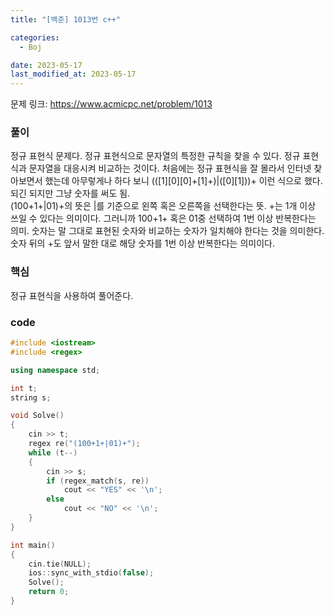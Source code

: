 ```yaml
---
title: "[백준] 1013번 c++"

categories:
  - Boj

date: 2023-05-17
last_modified_at: 2023-05-17
---
```


문제 링크: <a href="https://www.acmicpc.net/problem/1013" target="_blank">https://www.acmicpc.net/problem/1013</a>  

### 풀이  
정규 표현식 문제다. 정규 표현식으로 문자열의 특정한 규칙을 찾을 수 있다. 정규 표현식과 문자열을 대응시켜 비교하는 것이다. 처음에는 정규 표현식을 잘 몰라서 인터넷 찾아보면서 했는데 아무렇게나 하다 보니 (([1][0][0]+[1]+)|([0][1]))+ 이런 식으로 했다. 되긴 되지만 그냥 숫자를 써도 됨.  
(100+1+|01)+의 뜻은 |를 기준으로 왼쪽 혹은 오른쪽을 선택한다는 뜻. +는 1개 이상 쓰일 수 있다는 의미이다. 그러니까 100+1+ 혹은 01중 선택하여 1번 이상 반복한다는 의미. 숫자는 말 그대로 표현된 숫자와 비교하는 숫자가 일치해야 한다는 것을 의미한다. 숫자 뒤의 +도 앞서 말한 대로 해당 숫자를 1번 이상 반복한다는 의미이다.

### 핵심  
정규 표현식을 사용하여 풀어준다.  

### code  
```c++
#include <iostream>
#include <regex>

using namespace std;

int t;
string s;

void Solve()
{
    cin >> t;
    regex re("(100+1+|01)+");
    while (t--) 
    {
        cin >> s;
        if (regex_match(s, re))
            cout << "YES" << '\n';
        else
            cout << "NO" << '\n';
    }
}

int main()
{
    cin.tie(NULL);
    ios::sync_with_stdio(false);
    Solve();
    return 0;
}
```
